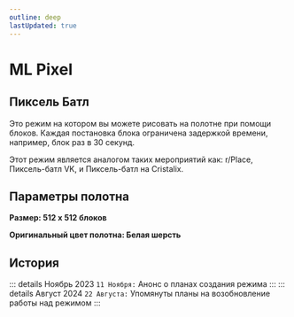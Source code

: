 ```yaml
---
outline: deep
lastUpdated: true
---
```


# ML Pixel

## Пиксель Батл
Это режим на котором вы можете рисовать на полотне при помощи блоков. Каждая постановка блока ограничена задержкой времени, например, блок раз в 30 секунд.

Этот режим является аналогом таких мероприятий как: r/Place, Пиксель-батл VK, и Пиксель-батл на Cristalix.

## Параметры полотна
**Размер: 512 х 512 блоков**

**Оригинальный цвет полотна: Белая шерсть**

## История

::: details Ноябрь 2023
`11 Ноября:` Анонс о планах создания режима
:::
::: details Август 2024
`22 Августа:` Упомянуты планы на возобновление работы над режимом 
:::